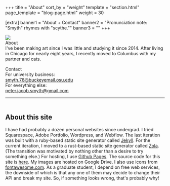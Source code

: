 +++
title = "About"
sort_by = "weight"
template = "section.html"
page_template = "blog-page.html"
weight = 30

[extra]
banner1 = "About + Contact"
banner2 = "Pronunciation note: \"Smyth\" rhymes with \"scythe.\""
banner3 = ""
+++

<div class="about-top-container">
    <div class="about-icon-container">
        <div class="about-icon-spacer"></div>
        <img class="about-icon" src="https://drive.google.com/uc?id=1Tee44COFYBIiXehepoWz4jnPBvGUlCRe"></img>
        <div class="about-icon-spacer"></div>
    </div>
    <div class="about-top-right flex-x">
        <div class="about-body-spacer"></div>
        <div class="flex-y" style="flex: 1;">
            <div class="about-top-right-body center">
                <div class="about-heading">About</div>
                <div class="about-body">I've been making art since I was little and studying it since 2014. After living in Chicago for nearly eight years, I recently moved to Columbus with my partner and cats. </div>
                <div style="width: auto; height: 15px;"></div>
                <div class="about-heading">Contact</div>
                <div class="about-body">For university business:<br><a href="mailto:smyth.76@buckeyemail.osu.edu">smyth.76@buckeyemail.osu.edu</a><br>For everything else:<br><a href="mailto:peter.jacob.smyth@gmail.com">peter.jacob.smyth@gmail.com</a></div>
            </div>
        </div>
        <div class="about-body-spacer"></div>
    </div>
</div>


<hr>
<div style="width: auto; height: 5px;"></div>

## About this site

I have had probably a dozen personal websites since undergrad. I tried Squarespace, Adobe Portfolio, Wordpress, and Webflow. The last iteration was built with a ruby-based static site generator called <a href="https://jekyllrb.com/">Jekyll</a>. For the current iteration, I moved to a rust-based static site generator called <a href="https://www.getzola.org/">Zola</a>. (The transition was motivated by nothing other than a desire to try something else.) For hosting, I use <a href="https://pages.github.com/">Github Pages</a>. The source code for this site is <a href="https://github.com/holymahogany/hmsite">here</a>. My images are hosted on Google Drive. I also use icons from <a href="https://fontawesome.com/">fontawesome.com</a>. As a graduate student, I depend on free web services, the downside of which is that any one of them may decide to change their API and break my site. So, if something looks wrong, that's probably why!
